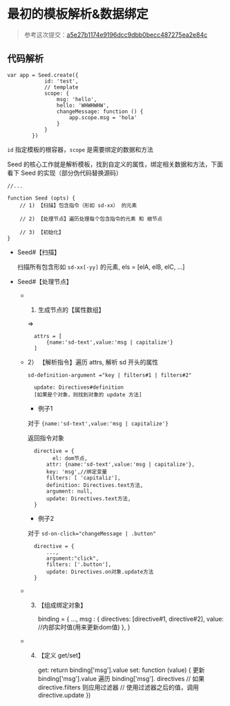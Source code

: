 # 最初的模板解析&数据绑定

> 参考这次提交：[a5e27b1174e9196dcc9dbb0becc487275ea2e84c](https://github.com/vuejs/vue/commit/a5e27b1174e9196dcc9dbb0becc487275ea2e84c)

## 代码解析

	var app = Seed.create({
			    id: 'test',
			    // template
			    scope: {
			        msg: 'hello',
			        hello: 'WHWHWHW',
			        changeMessage: function () {
			            app.scope.msg = 'hola'
			        }
			    }
			})

`id` 指定模板的根容器，`scope` 是需要绑定的数据和方法

Seed 的核心工作就是解析模板，找到自定义的属性，绑定相关数据和方法，下面看下 Seed 的实现（部分伪代码替换源码）

	//...
	
	function Seed (opts) {
		// 1) 【扫描】包含指令（形如 sd-xx） 的元素
		
		// 2) 【处理节点】遍历处理每个包含指令的元素 和 根节点
		
		// 3) 【初始化】
	}

- Seed#【扫描】

	扫描所有包含形如 `sd-xx[-yy]` 的元素, els = [elA, elB, elC, ...]

- Seed#【处理节点】

	- 1) 生成节点的【属性数组】
	
			<p sd-text="msg | capitalize"></p>
	
		=>
			
			attrs = [
				{name:'sd-text',value:'msg | capitalize'}
			]	
	
	
	- 2） 【解析指令】遍历 attrs, 解析 sd 开头的属性
	
		`sd-definition-argument ="key | filters#1 | filters#2"`
		
        	update: Directives#definition 
        	[如果是个对象，则找到对象的 update 方法]
		
		+ 例子1

		对于 `{name:'sd-text',value:'msg | capitalize'}` 
		
		返回指令对象
		
			directive = {
				  el: dom节点,
	            attr: {name:'sd-text',value:'msg | capitalize'},
	            key: 'msg',//绑定变量
	            filters: [ 'capitaliz'],
	            definition: Directives.text方法,
	            argument: null,
	            update: Directives.text方法,
			}
		
		+ 例子2
		
		对于 `sd-on-click="changeMessage | .button"`
		
			directive = {
				...,
				argument:"click",
				filters: ['.button'],
				update: Directives.on对象.update方法
			}

	- 3) 【组成绑定对象】
	
			binding = {
			...,
				msg : {
					directives: [directive#1, directive#2],
					value: //内部实时值(用来更新dom值)
				},
			}
		
	- 4) 【定义 get/set】

	        get: return binding['msg'].value
	        set: function (value) {
	            更新 binding['msg'].value
	            遍历 binding['msg']. directives
	                // 如果 directive.filters 则应用过滤器
	                // 使用过滤器之后的值，调用 directive.update
	            })
	
	
		
		


